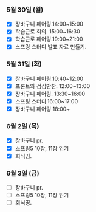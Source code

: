 ### 5월 30일 (월)
- [x] 장바구니 페어링.14:00~15:00
- [x] 학습근로 회의. 15:00~16:30
- [x] 학습근로 페어링.19:00~21:00
- [x] 스프링 스터디 발표 자료 만들기. 

### 5월 31일 (화)
- [x] 장바구니 페어링.10:40~12:00 
- [x] 프론트와 점심만찬. 12:00~13:00  
- [x] 장바구니 페어링. 13:30~16:00
- [x] 스프링 스터디.16:00~17:00
- [x] 장바구니 페어링 18:00~ 

### 6월 2일 (목)
- [x] 장바구니 pr.
- [x] 스프링5 10장, 11장 읽기
- [x] 회식띵. 

### 6월 3일 (금)
- [ ] 장바구니 pr.
- [ ] 스프링5 10장, 11장 읽기
- [ ] 회식띵. 

